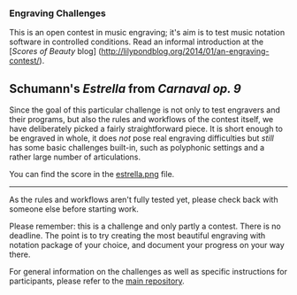 ### Engraving Challenges

This is an open contest in music engraving; it's aim is to
test music notation software in controlled conditions.
Read an informal introduction at the [_Scores of Beauty_ blog]
(http://lilypondblog.org/2014/01/an-engraving-contest/).


Schumann's _Estrella_ from _Carnaval op. 9_
-------------------------------------------

Since the goal of this particular challenge is not only to test engravers
and their programs, but also the rules and workflows of the contest itself,
we have deliberately picked a fairly straightforward piece.
It is short enough to be engraved in whole,
it does *not* pose real engraving difficulties but *still* has some basic challenges
built-in, such as polyphonic settings and a rather large number of articulations.

You can find the score in the [estrella.png](estrella.png) file.

---

As the rules and workflows aren't fully tested yet, please check back
with someone else before starting work.

Please remember: this is a challenge and only partly a contest. There is no deadline.
The point is to try creating the most beautiful engraving with notation package of your choice,
and document your progress on your way there.

For general information on the challenges as well as specific instructions
for participants, please refer to the
[main repository](https://github.com/engraving-challenges/main).
